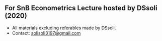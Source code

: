 ## For SnB Econometrics Lecture hosted by DSsoli (2020)
- All materials excluding referables made by DSsoli.
- Contact: solisoli3197@gmail.com